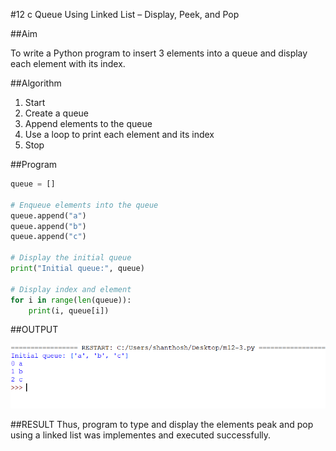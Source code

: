 #12 c Queue Using Linked List – Display, Peek, and Pop

##Aim

To write a Python program to insert 3 elements into a queue and display each element with its index.

##Algorithm

1. Start  
2. Create a queue  
3. Append elements to the queue  
4. Use a loop to print each element and its index  
5. Stop

##Program

```python
queue = []

# Enqueue elements into the queue
queue.append("a")
queue.append("b")
queue.append("c")

# Display the initial queue
print("Initial queue:", queue)

# Display index and element
for i in range(len(queue)):
    print(i, queue[i])
```

##OUTPUT

![IMAGE](https://github.com/23013357/19CS301-Module12/blob/main/m12-3.png?raw=true)

##RESULT
Thus, program to type and display the elements peak and pop using a linked list was implementes and executed successfully.
